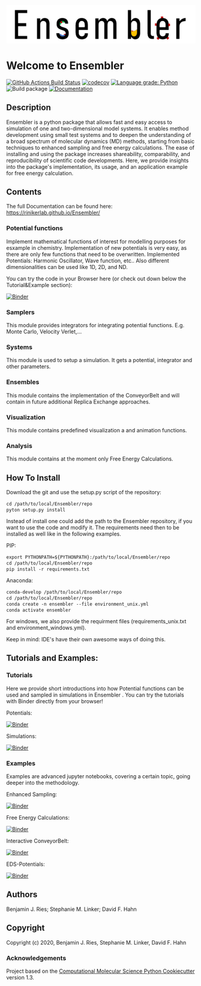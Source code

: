 
![Here a logo should be!](EnsemblerLogo_with_whiteBackround.png)


Welcome to Ensembler
==============================

[//]: # (Badges)
[![GitHub Actions Build Status](https://github.com/rinikerlab/ensembler/workflows/CI/badge.svg)](https://github.com/rinikerlab/ensembler/actions?query=branch%3Amaster+workflow%3ACI)
[![codecov](https://codecov.io/gh/rinikerlab/Ensembler/branch/master/graph/badge.svg)](https://codecov.io/gh/rinikerlab/Ensembler/branch/master)
[![Language grade: Python](https://img.shields.io/lgtm/grade/python/g/rinikerlab/Ensembler.svg?logo=lgtm&logoWidth=18)](https://lgtm.com/projects/g/rinikerlab/Ensembler/context:python)
![Build package](https://github.com/rinikerlab/Ensembler/workflows/Python%20package/badge.svg)
[![Documentation](https://img.shields.io/badge/Documentation-here-white.svg)](https://rinikerlab.github.io/Ensembler/index.html)

## Description
Ensembler is a python package that allows fast and easy access to simulation of one and two-dimensional model systems.
It enables method development using small test systems and to deepen the understanding of a broad spectrum of molecular dynamics (MD) methods, starting from basic techniques to enhanced sampling and free energy calculations.
The ease of installing and using the package increases shareability, comparability, and reproducibility of scientific code developments.
Here, we provide insights into the package's implementation, its usage, and an application example for free energy calculation.

## Contents
The full Documentation can be found here:  https://rinikerlab.github.io/Ensembler/
### Potential functions

  Implement mathematical functions of interest for modelling purposes for esxample in chemistry.
  Implementation of new potentials is very easy, as there are only few functions that need to be overwritten.
  Implemented Potentials: Harmonic Oscillator, Wave function, etc.. 
  Also different dimensionalities can be used like 1D, 2D, and ND.

   You can try the code in your Browser here (or check out down below the Tutorial&Example section): 
   
  [![Binder](https://mybinder.org/badge_logo.svg)](https://mybinder.org/v2/gh/rinikerlab/Ensembler/master?filepath=example%2FTutorial_Potentials.ipynb)

### Samplers

   This module provides integrators for integrating potential functions. E.g. Monte Carlo, Velocity Verlet,...
   
### Systems

   This module is used to setup a simulation. It gets a potential, integrator and other parameters.

### Ensembles

   This module contains the implementation of the ConveyorBelt and will contain in future additional Replica Exchange approaches.

### Visualization

   This module contains predefined visualization a and animation functions.

### Analysis

   This module contains at the moment only Free Energy Calculations.

## How To Install
Download the git and use the setup.py script of the repository:

    cd /path/to/local/Ensembler/repo
    pyton setup.py install

Instead of install one could add the path to the Ensembler repository, if you want to use the code and modify it. 
The requirements need then to be installed as well like in the following examples.
  
   PIP:
    
    export PYTHONPATH=${PYTHONPATH}:/path/to/local/Ensembler/repo
    cd /path/to/local/Ensembler/repo
    pip install -r requirements.txt
    
   Anaconda:
   
    conda-develop /path/to/local/Ensembler/repo
    cd /path/to/local/Ensembler/repo
    conda create -n ensembler --file environment_unix.yml
    conda activate ensembler

For windows, we also provide the requirment files (requirements_unix.txt and environment_windows.yml).

Keep in mind: IDE's have their own awesome ways of doing this.

## Tutorials and Examples:

### Tutorials
Here we provide short introductions into how Potential functions can be used and sampled in simulations in Ensembler .
You can try the tutorials with Binder directly from your browser!

Potentials: 

[![Binder](https://mybinder.org/badge_logo.svg)](https://mybinder.org/v2/gh/rinikerlab/Ensembler/master?filepath=examples%2FTutorial_Potentials.ipynb)

Simulations: 

[![Binder](https://mybinder.org/badge_logo.svg)](https://mybinder.org/v2/gh/rinikerlab/Ensembler/master?filepath=examples%2FTutorial_Simulations.ipynb)

### Examples
Examples are advanced jupyter notebooks, covering a certain topic, going deeper into the methodology.

Enhanced Sampling: 

[![Binder](https://mybinder.org/badge_logo.svg)](https://mybinder.org/v2/gh/rinikerlab/Ensembler/master?filepath=examples%2FExample_EnhancedSampling.ipynb)

Free Energy Calculations: 

[![Binder](https://mybinder.org/badge_logo.svg)](https://mybinder.org/v2/gh/rinikerlab/Ensembler/master?filepath=examples%2FExample_FreeEnergyCalculationSimulation.ipynb)

Interactive ConveyorBelt: 

[![Binder](https://mybinder.org/badge_logo.svg)](https://mybinder.org/v2/gh/rinikerlab/Ensembler/master?filepath=examples%2FExample_ConveyorBelt.ipynb)

EDS-Potentials: 

[![Binder](https://mybinder.org/badge_logo.svg)](https://mybinder.org/v2/gh/rinikerlab/Ensembler/master?filepath=examples%2FExample_EDS.ipynb)


## Authors

Benjamin J. Ries;
Stephanie M. Linker;
David F. Hahn

## Copyright

Copyright (c) 2020, Benjamin  J. Ries, Stephanie M. Linker, David F. Hahn


### Acknowledgements
 
Project based on the 
[Computational Molecular Science Python Cookiecutter](https://github.com/molssi/cookiecutter-cms) version 1.3.
